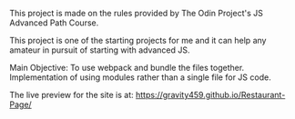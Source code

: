 This project is made on the rules provided by The Odin Project's JS Advanced Path Course.

This project is one of the starting projects for me and it can help any amateur in pursuit of starting with advanced JS.

Main Objective: To use webpack and bundle the files together. Implementation of using modules rather than a single file for JS code.

The live preview for the site is at: https://gravity459.github.io/Restaurant-Page/
